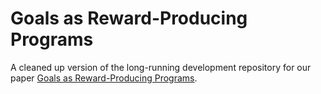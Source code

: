 # Goals as Reward-Producing Programs
A cleaned up version of the long-running development repository for our paper [Goals as Reward-Producing Programs](https://exps.gureckislab.org/e/advertising-opposite-bill/#/).

